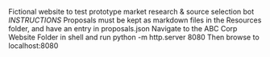 Fictional website to test prototype market research & source selection bot
*INSTRUCTIONS* 
Proposals must be kept as markdown files in the Resources folder, and have an entry in proposals.json
Navigate to the ABC Corp Website Folder in shell and run
    python -m http.server 8080
Then browse to localhost:8080